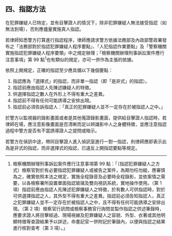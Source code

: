 ## 四、指認方法

在犯罪嫌疑人已特定，並有目擊證人的情況下，除非犯罪嫌疑人無法接受指認（如無法到場），否則應儘量實施真人指認。

若律師知悉警方打算進行指認程序，律師應請求警方依據法務部及內政部警政署發布之「法務部對於指認犯罪嫌疑人程序要點」、「人犯指認作業要點」及「警察機關實施指認犯罪嫌疑人程序要領」中之規定辦理；「檢察機關辦理刑事訴訟案件應行注意事項」第 99 點<sup>1</sup>也有類似的規定，亦可一併作為主張的依據。

依照上開規定，正確的指認至少應具備以下幾個要點：

1. 指認應為「選擇式」的指認，而非單一指認（即「是非式」的指認）。
2. 指認前應由指認人先陳述嫌疑人的特徵。
3. 供選擇指認之數人在外形上不得有重大之差異。
4. 指認前不得有任何可能誘導之安排出現。
5. 指認前必須告訴指認人：「真正的犯罪嫌疑人並不一定存在於被指認人之中。」

於警方以監視器的錄影畫面或者是其他蒐證錄影畫面，提供給目擊證人指認時，若律師在場，應注意影像畫面是否清晰而足以辨識影中人之身體特徵，並應注意指認過程中警方是否有不當誘導證人之提問或暗示。

若警方在偵訊中途，帶同目擊證人進入偵訊室進行一對一指認，則律師應即表示此為是非式的指認，而非選擇式的指認，已違反上開指認要點等規定。

---

1. 檢察機關辦理刑事訴訟案件應行注意事項第 99 點：「（指認犯罪嫌疑人之方式）檢察官對於有必要指認犯罪嫌疑人或被告之案件，為期勿枉勿縱，應審慎為之，確實依照本法之規定，實施全程錄音及必要時全程錄影，並依案情之需要，以各檢察署所設置單面指認玻璃及雙向視訊系統，實地操作使用。（第 1 項）指認前應由指認人先陳述犯罪嫌疑人之特徵，於有數人可供指認時，對於可供選擇指認之人，其外型不得有重大之差異。指認前必須告知指認人，真正之犯罪嫌疑人並不一定存在於被指認人之中，且不得有任何可能誘導之安排出現。（第 2 項）檢察官行訊問或檢察事務官行詢問並製作指認之供述筆錄時，應要求證人將目擊經過、現場視線及犯罪嫌疑人之容貌、外型、衣著或其他明顯特徵等查證結果予以詳述，命書記官一併附記於筆錄內，以便與指認之結果進行核對查考（第 3 項）。」
